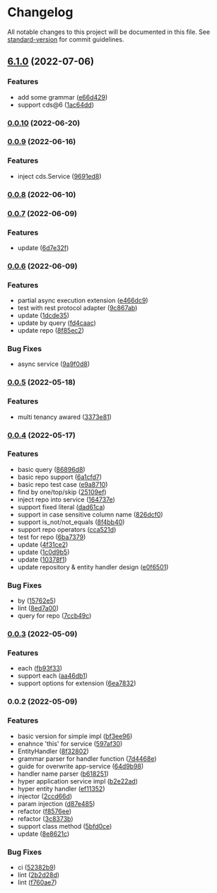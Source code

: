 # Changelog

All notable changes to this project will be documented in this file. See [standard-version](https://github.com/conventional-changelog/standard-version) for commit guidelines.

## [6.1.0](https://github.com/Soontao/cds-hyper-app-service/compare/v0.0.10...v6.1.0) (2022-07-06)


### Features

* add some grammar ([e66d429](https://github.com/Soontao/cds-hyper-app-service/commit/e66d429144764522bfaf0529520015cb44631a19))
* support cds@6 ([1ac64dd](https://github.com/Soontao/cds-hyper-app-service/commit/1ac64dd3e97faa7fd6788c63753a6364f7501ac3))

### [0.0.10](https://github.com/Soontao/cds-hyper-app-service/compare/v0.0.9...v0.0.10) (2022-06-20)

### [0.0.9](https://github.com/Soontao/cds-hyper-app-service/compare/v0.0.8...v0.0.9) (2022-06-16)


### Features

* inject cds.Service ([9691ed8](https://github.com/Soontao/cds-hyper-app-service/commit/9691ed80f97348bdeed4f2c79add0b5a9a19fc54))

### [0.0.8](https://github.com/Soontao/cds-hyper-app-service/compare/v0.0.7...v0.0.8) (2022-06-10)

### [0.0.7](https://github.com/Soontao/cds-hyper-app-service/compare/v0.0.6...v0.0.7) (2022-06-09)


### Features

* update ([6d7e32f](https://github.com/Soontao/cds-hyper-app-service/commit/6d7e32f34fea14bcb93a8c7f4909afb652fa0f08))

### [0.0.6](https://github.com/Soontao/cds-hyper-app-service/compare/v0.0.5...v0.0.6) (2022-06-09)


### Features

* partial async execution extension ([e466dc9](https://github.com/Soontao/cds-hyper-app-service/commit/e466dc9add874d9f931be1307b9f0903f1cd4224))
* test with rest protocol adapter ([9c867ab](https://github.com/Soontao/cds-hyper-app-service/commit/9c867abed38a95d9d0947896e095840027ee8219))
* update ([1dcde35](https://github.com/Soontao/cds-hyper-app-service/commit/1dcde35d148deecf6412af5f837255d85c3b532d))
* update by query ([fd4caac](https://github.com/Soontao/cds-hyper-app-service/commit/fd4caac919d50ca36b6d728d610f294a22c02e24))
* update repo ([8f85ec2](https://github.com/Soontao/cds-hyper-app-service/commit/8f85ec2dd42f3137820f1a5376f0e0d2516b6e3b))


### Bug Fixes

* async service ([9a9f0d8](https://github.com/Soontao/cds-hyper-app-service/commit/9a9f0d831f46a758f57dd8aa039a779ea39b7150))

### [0.0.5](https://github.com/Soontao/cds-hyper-app-service/compare/v0.0.4...v0.0.5) (2022-05-18)


### Features

* multi tenancy awared ([3373e81](https://github.com/Soontao/cds-hyper-app-service/commit/3373e8130e113a828b8d308588779507ae381d2c))

### [0.0.4](https://github.com/Soontao/cds-hyper-app-service/compare/v0.0.3...v0.0.4) (2022-05-17)


### Features

* basic query ([86896d8](https://github.com/Soontao/cds-hyper-app-service/commit/86896d8bc6adfc34341102f0eb3ed600089e22a5))
* basic repo support ([6a1cfd7](https://github.com/Soontao/cds-hyper-app-service/commit/6a1cfd7042b93e6c252949b7e3190dd569ec075b))
* basic repo test case ([e9a8710](https://github.com/Soontao/cds-hyper-app-service/commit/e9a87103c1067d012b400b0cea82c0fba0008b29))
* find by one/top/skip ([25109ef](https://github.com/Soontao/cds-hyper-app-service/commit/25109efdf09d73939396aa25e1d365c498b81401))
* inject repo into service ([164737e](https://github.com/Soontao/cds-hyper-app-service/commit/164737e7ac09c6aa92bec1ee48c6be4050150be1))
* support fixed literal ([dad61ca](https://github.com/Soontao/cds-hyper-app-service/commit/dad61ca8b34905d9d322b3f6084c1880ea6c8f98))
* support in case sensitive column name ([826dcf0](https://github.com/Soontao/cds-hyper-app-service/commit/826dcf08f728c65b21c2bebfc937037aeb54cd18))
* support is_not/not_equals ([8f4bb40](https://github.com/Soontao/cds-hyper-app-service/commit/8f4bb402d060633302780a92fa4672a709a73605))
* support repo operators ([cca521d](https://github.com/Soontao/cds-hyper-app-service/commit/cca521d8fb3d03684c184ed99fd8ca678f47deef))
* test for repo ([6ba7379](https://github.com/Soontao/cds-hyper-app-service/commit/6ba7379e3a7c26da0fec574c4c6b9f5702cca59e))
* update ([4f31ce2](https://github.com/Soontao/cds-hyper-app-service/commit/4f31ce2ee4dd9192c87213fffcfd5c3622bce954))
* update ([1c0d9b5](https://github.com/Soontao/cds-hyper-app-service/commit/1c0d9b58742173bd21c4f7ce0a50815a4d3d55d8))
* update ([10378f1](https://github.com/Soontao/cds-hyper-app-service/commit/10378f1a54d47316a8c055d383fad951f8947782))
* update repository & entity handler design ([e0f6501](https://github.com/Soontao/cds-hyper-app-service/commit/e0f650124a2d5bd3b1d7a0c2144e6d716656a00d))


### Bug Fixes

* by ([15762e5](https://github.com/Soontao/cds-hyper-app-service/commit/15762e58f5da7fd5dd2065d1ec0ea4cc6fc0dec0))
* lint ([8ed7a00](https://github.com/Soontao/cds-hyper-app-service/commit/8ed7a005c37d2e1ad398ebba9213ffe9ecb60d70))
* query for repo ([7ccb49c](https://github.com/Soontao/cds-hyper-app-service/commit/7ccb49cad8ca4dd51de41b571011f58daeca35d3))

### [0.0.3](https://github.com/Soontao/cds-hyper-app-service/compare/v0.0.2...v0.0.3) (2022-05-09)


### Features

* each ([fb93f33](https://github.com/Soontao/cds-hyper-app-service/commit/fb93f33bcaf54e2e0b839f4df09f8c41a8215384))
* support each ([aa46db1](https://github.com/Soontao/cds-hyper-app-service/commit/aa46db199b760e86c1d0d85f32215f52b42edaff))
* support options for extension ([6ea7832](https://github.com/Soontao/cds-hyper-app-service/commit/6ea783279f3585c269c1e654914cf4e43f4075de))

### 0.0.2 (2022-05-09)


### Features

* basic version for simple impl ([bf3ee96](https://github.com/Soontao/cds-hyper-app-service/commit/bf3ee96e0f4510b5bd486e410ef6897f1a1e6e66))
* enahnce 'this' for service ([597af30](https://github.com/Soontao/cds-hyper-app-service/commit/597af304ec430a6a5c68cc0276718c0d0b7d5891))
* EntityHandler ([8f32802](https://github.com/Soontao/cds-hyper-app-service/commit/8f328020718f069a40a52214e3d6c2d260e06f1a))
* grammar parser for handler function ([7d4468e](https://github.com/Soontao/cds-hyper-app-service/commit/7d4468e1a2867419c5a46030d5c7fd80a0489ee4))
* guide for overwrite app-service ([64d9b98](https://github.com/Soontao/cds-hyper-app-service/commit/64d9b988ae74eb2e47f11794c9005381c6fb4471))
* handler name parser ([b618251](https://github.com/Soontao/cds-hyper-app-service/commit/b6182510a690f77a87917e10eca220058ba3e8af))
* hyper application service impl ([b2e22ad](https://github.com/Soontao/cds-hyper-app-service/commit/b2e22ad85f607e18bbcee991d40faf6463a55ded))
* hyper entity handler ([ef11352](https://github.com/Soontao/cds-hyper-app-service/commit/ef113528c182161c99e5f3cc8ac6914917a0d186))
* injector ([2ccd66d](https://github.com/Soontao/cds-hyper-app-service/commit/2ccd66d373dad3abebbab9b5fa1fff224f8651da))
* param injection ([d87e485](https://github.com/Soontao/cds-hyper-app-service/commit/d87e485a2be94c9f3ddc51f5974e4aa62b47ebb0))
* refactor ([f8576ee](https://github.com/Soontao/cds-hyper-app-service/commit/f8576ee24b58470e16646a46fda7367fe4a6074b))
* refactor ([3c8373b](https://github.com/Soontao/cds-hyper-app-service/commit/3c8373b2694b595468e6bcbadd8c1f589bbec65e))
* support class method ([5bfd0ce](https://github.com/Soontao/cds-hyper-app-service/commit/5bfd0cec9665b7bca9baf1f917f6a771bae9601c))
* update ([8e8621c](https://github.com/Soontao/cds-hyper-app-service/commit/8e8621ceac843cc957d94adb11151cc75aa24e08))


### Bug Fixes

* ci ([52382b9](https://github.com/Soontao/cds-hyper-app-service/commit/52382b9b92a5a426ac68efce664415be38d5315a))
* lint ([2b2d28d](https://github.com/Soontao/cds-hyper-app-service/commit/2b2d28d7331266daf8e59b7c9e73e9c58afc55a7))
* lint ([f760ae7](https://github.com/Soontao/cds-hyper-app-service/commit/f760ae7c78d83f6fc8c019b397c0b3efb7bad0cf))
